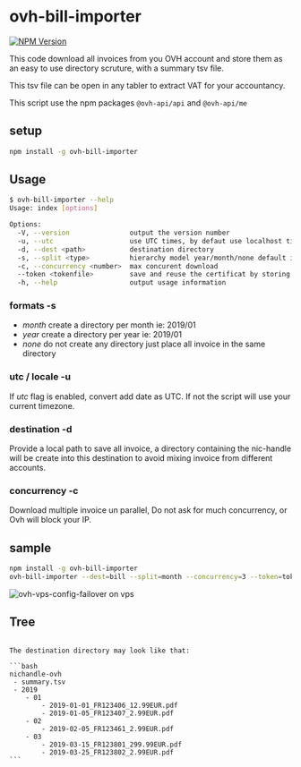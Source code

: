 # ovh-bill-importer

[![NPM Version](https://img.shields.io/npm/v/ovh-bill-importer.svg?style=flat)](https://www.npmjs.org/package/ovh-bill-importer)

This code download all invoices from you OVH account and store them as an easy to use directory scruture, with a summary tsv file.

This tsv file can be open in any tabler to extract VAT for your accountancy.

This script use the npm packages `@ovh-api/api` and `@ovh-api/me`

## setup

```bash
npm install -g ovh-bill-importer
```

## Usage

```bash
$ ovh-bill-importer --help
Usage: index [options]

Options:
  -V, --version               output the version number
  -u, --utc                   use UTC times, by defaut use localhost timezone
  -d, --dest <path>           destination directory
  -s, --split <type>          hierarchy model year/month/none default is month (default: "month")
  -c, --concurrency <number>  max concurent download
  --token <tokenfile>         save and reuse the certificat by storing them in a file
  -h, --help                  output usage information
```

### formats -s

- *month* create a directory per month ie: 2019/01
- *year* create a directory per year ie: 2019/01
- *none* do not create any directory just place all invoice in the same directory

### utc / locale -u

If *utc* flag is enabled, convert add date as UTC.
If not the script will use your current timezone.

### destination -d

Provide a local path to save all invoice, a directory containing the nic-handle will be create into this destination to avoid mixing invoice from different accounts.

### concurrency -c

Download multiple invoice un parallel, Do not ask for much concurrency, or Ovh will block your IP.


## sample

```bash
npm install -g ovh-bill-importer
ovh-bill-importer --dest=bill --split=month --concurrency=3 --token=token.json
```

![ovh-vps-config-failover on vps](https://github.com/UrielCh/api-ovh-node/blob/master/samples/ressources/ovh-bill-importer.gif?raw=true "preview")


## Tree

``````

The destination directory may look like that:

```bash
nichandle-ovh
 - summary.tsv
 - 2019
    - 01
        - 2019-01-01_FR123406_12.99EUR.pdf
        - 2019-01-05_FR123407_2.99EUR.pdf
    - 02
        - 2019-02-05_FR123461_2.99EUR.pdf
    - 03
        - 2019-03-15_FR123801_299.99EUR.pdf
        - 2019-03-25_FR123802_2.99EUR.pdf
```



